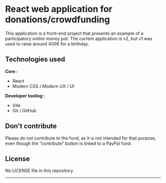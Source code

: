 # React web application for donations/crowdfunding

This application is a front-end project that presents an example of a participatory online money pot. The current application is v2, but v1 was used to raise around 400€ for a birthday.

## Technologies used

**Core :**

- React
- Modern CSS / Modern UX / UI

**Developer tooling :**

- Vite
- Git / GitHub

## Don't contribute

Please do not contribute to the fund, as it is not intended for that purpose, even though the “contribute” button is linked to a PayPal fund.

## License

No LICENSE file in this repository.

---

